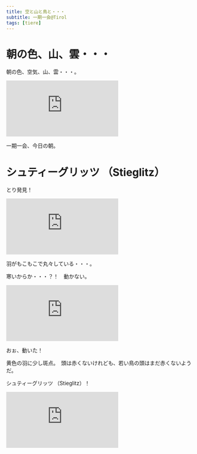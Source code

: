 ```yaml
---
title: 空と山と鳥と・・・   
subtitle: 一期一会@Tirol
tags: [tiere]
---
```


# 朝の色、山、雲・・・

朝の色、空気、山、雲・・・。

![20240918morgenbergwolken](https://piwigo.schickl.de/i.php?/upload/2024/09/21/20240921095854-e0fc4a22-me.jpg)

一期一会、今日の朝。


# シュティーグリッツ （Stieglitz）

とり発見！

![20240918stieglitz1](https://piwigo.schickl.de/i.php?/upload/2024/09/21/20240921095959-6dec48c3-me.jpg)

羽がもこもこで丸々している・・・。

寒いからか・・・？！　動かない。

![20240918stieglitz2](https://piwigo.schickl.de/i.php?/upload/2024/09/21/20240921100658-989ab2d6-me.jpg)

おぉ、動いた！

黄色の羽に少し斑点。　頭は赤くないけれども、若い鳥の頭はまだ赤くないようだ。

シュティーグリッツ （Stieglitz）！

![20240918stieglitz3](https://piwigo.schickl.de/i.php?/upload/2024/09/21/20240921100147-d5fecb9d-me.jpg)
